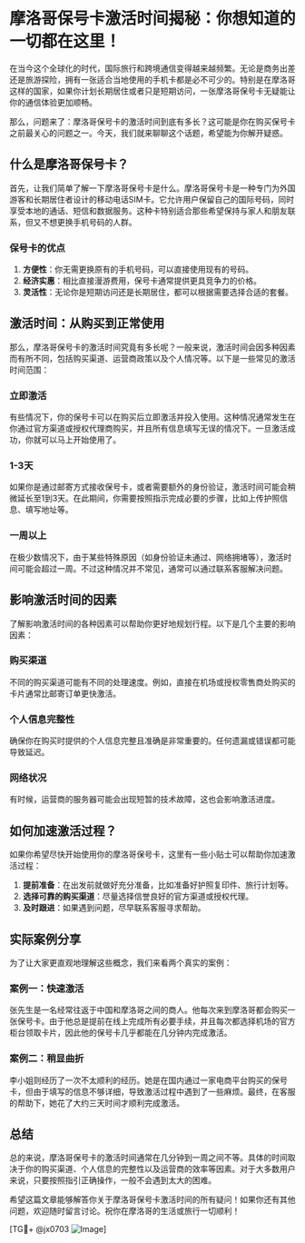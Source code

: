 # 摩洛哥保号卡激活时间揭秘：你想知道的一切都在这里！

在当今这个全球化的时代，国际旅行和跨境通信变得越来越频繁。无论是商务出差还是旅游探险，拥有一张适合当地使用的手机卡都是必不可少的。特别是在摩洛哥这样的国家，如果你计划长期居住或者只是短期访问，一张摩洛哥保号卡无疑能让你的通信体验更加顺畅。

那么，问题来了：摩洛哥保号卡的激活时间到底有多长？这可能是你在购买保号卡之前最关心的问题之一。今天，我们就来聊聊这个话题，希望能为你解开疑惑。

## 什么是摩洛哥保号卡？

首先，让我们简单了解一下摩洛哥保号卡是什么。摩洛哥保号卡是一种专门为外国游客和长期居住者设计的移动电话SIM卡。它允许用户保留自己的国际号码，同时享受本地的通话、短信和数据服务。这种卡特别适合那些希望保持与家人和朋友联系，但又不想更换手机号码的人群。

### 保号卡的优点

1. **方便性**：你无需更换原有的手机号码，可以直接使用现有的号码。
2. **经济实惠**：相比直接漫游费用，保号卡通常提供更具竞争力的价格。
3. **灵活性**：无论你是短期访问还是长期居住，都可以根据需要选择合适的套餐。

## 激活时间：从购买到正常使用

那么，摩洛哥保号卡的激活时间究竟有多长呢？一般来说，激活时间会因多种因素而有所不同，包括购买渠道、运营商政策以及个人情况等。以下是一些常见的激活时间范围：

### 立即激活

有些情况下，你的保号卡可以在购买后立即激活并投入使用。这种情况通常发生在你通过官方渠道或授权代理商购买，并且所有信息填写无误的情况下。一旦激活成功，你就可以马上开始使用了。

### 1-3天

如果你是通过邮寄方式接收保号卡，或者需要额外的身份验证，激活时间可能会稍微延长至1到3天。在此期间，你需要按照指示完成必要的步骤，比如上传护照信息、填写地址等。

### 一周以上

在极少数情况下，由于某些特殊原因（如身份验证未通过、网络拥堵等），激活时间可能会超过一周。不过这种情况并不常见，通常可以通过联系客服解决问题。

## 影响激活时间的因素

了解影响激活时间的各种因素可以帮助你更好地规划行程。以下是几个主要的影响因素：

### 购买渠道

不同的购买渠道可能有不同的处理速度。例如，直接在机场或授权零售商处购买的卡片通常比邮寄订单更快激活。

### 个人信息完整性

确保你在购买时提供的个人信息完整且准确是非常重要的。任何遗漏或错误都可能导致延迟。

### 网络状况

有时候，运营商的服务器可能会出现短暂的技术故障，这也会影响激活进度。

## 如何加速激活过程？

如果你希望尽快开始使用你的摩洛哥保号卡，这里有一些小贴士可以帮助你加速激活过程：

1. **提前准备**：在出发前就做好充分准备，比如准备好护照复印件、旅行计划等。
2. **选择可靠的购买渠道**：尽量选择信誉良好的官方渠道或授权代理。
3. **及时跟进**：如果遇到问题，尽早联系客服寻求帮助。

## 实际案例分享

为了让大家更直观地理解这些概念，我们来看两个真实的案例：

### 案例一：快速激活

张先生是一名经常往返于中国和摩洛哥之间的商人。他每次来到摩洛哥都会购买一张保号卡。由于他总是提前在线上完成所有必要手续，并且每次都选择机场的官方柜台领取卡片，因此他的保号卡几乎都能在几分钟内完成激活。

### 案例二：稍显曲折

李小姐则经历了一次不太顺利的经历。她是在国内通过一家电商平台购买的保号卡，但由于填写的信息不够详细，导致激活过程中遇到了一些麻烦。最终，在客服的帮助下，她花了大约三天时间才顺利完成激活。

## 总结

总的来说，摩洛哥保号卡的激活时间通常在几分钟到一周之间不等。具体的时间取决于你的购买渠道、个人信息的完整性以及运营商的效率等因素。对于大多数用户来说，只要按照指引正确操作，一般不会遇到太大的困难。

希望这篇文章能够解答你关于摩洛哥保号卡激活时间的所有疑问！如果你还有其他问题，欢迎随时留言讨论。祝你在摩洛哥的生活或旅行一切顺利！

[TG💪+ @jx0703 ![Image](https://github.com/user-attachments/assets/dbca1d08-cadb-493c-b0ec-ad6f7a83f270)]